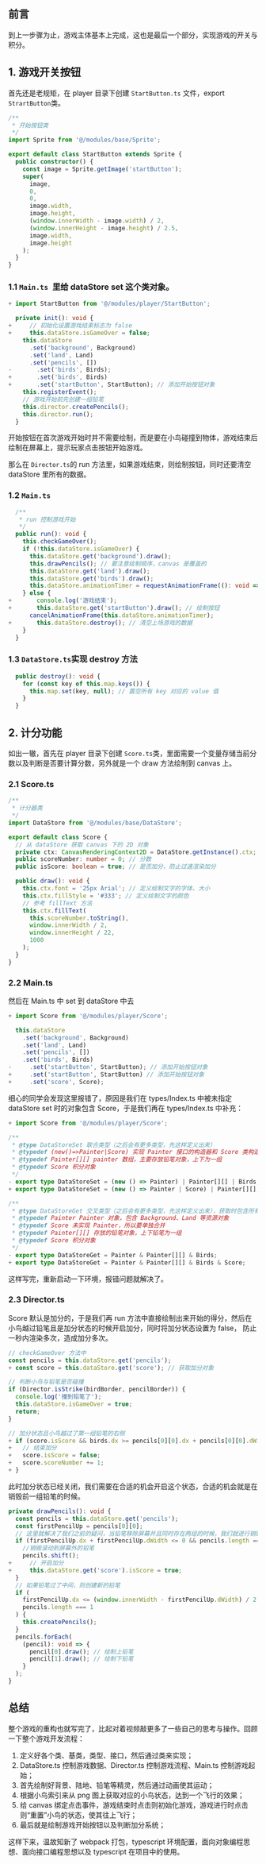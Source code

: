 ## 前言

到上一步骤为止，游戏主体基本上完成，这也是最后一个部分，实现游戏的开关与积分。

## 1. 游戏开关按钮

首先还是老规矩，在 player 目录下创建 `StartButton.ts` 文件，export `StrartButton`类。

```ts
/**
 * 开始按钮类
 */
import Sprite from '@/modules/base/Sprite';

export default class StartButton extends Sprite {
  public constructor() {
    const image = Sprite.getImage('startButton');
    super(
      image,
      0,
      0,
      image.width,
      image.height,
      (window.innerWidth - image.width) / 2,
      (window.innerHeight - image.height) / 2.5,
      image.width,
      image.height
    );
  }
}
```

###  1.1 `Main.ts `里给 dataStore set 这个类对象。

```ts
+ import StartButton from '@/modules/player/StartButton';

  private init(): void {
+     // 初始化设置游戏结束标志为 false
+     this.dataStore.isGameOver = false;
    this.dataStore
      .set('background', Background)
      .set('land', Land)
      .set('pencils', [])
-       .set('birds', Birds);
+       .set('birds', Birds)
+       .set('startButton', StartButton); // 添加开始按钮对象
    this.registerEvent();
    // 游戏开始前先创建一组铅笔
    this.director.createPencils();
    this.director.run();
  }
```

开始按钮在首次游戏开始时并不需要绘制，而是要在小鸟碰撞到物体，游戏结束后绘制在屏幕上，提示玩家点击按钮开始游戏。

那么在 `Director.ts`的 run 方法里，如果游戏结束，则绘制按钮，同时还要清空 dataStore 里所有的数据。

### 1.2 `Main.ts`

```ts
  /**
   * run 控制游戏开始
   */
  public run(): void {
    this.checkGameOver();
    if (!this.dataStore.isGameOver) {
      this.dataStore.get('background').draw();
      this.drawPencils(); // 要注意绘制顺序，canvas 是覆盖的
      this.dataStore.get('land').draw();
      this.dataStore.get('birds').draw();
      this.dataStore.animationTimer = requestAnimationFrame((): void => this.run());
    } else {
+       console.log('游戏结束');
+       this.dataStore.get('startButton').draw(); // 绘制按钮
      cancelAnimationFrame(this.dataStore.animationTimer);
+       this.dataStore.destroy(); // 清空上场游戏的数据
    }
  }
```

### 1.3 `DataStore.ts`实现 destroy 方法

```ts
  public destroy(): void {
    for (const key of this.map.keys()) {
      this.map.set(key, null); // 置空所有 key 对应的 value 值
    }
  }
```

## 2. 计分功能

如出一辙，首先在 player 目录下创建 `Score.ts`类，里面需要一个变量存储当前分数以及判断是否要计算分数，另外就是一个 draw 方法绘制到 canvas 上。

### 2.1 Score.ts

```ts
/**
 * 计分器类
 */
import DataStore from '@/modules/base/DataStore';

export default class Score {
  // 从 dataStore 获取 canvas 下的 2D 对象
  private ctx: CanvasRenderingContext2D = DataStore.getInstance().ctx;
  public scoreNumber: number = 0; // 分数
  public isScore: boolean = true; // 是否加分，防止过速渲染加分

  public draw(): void {
    this.ctx.font = '25px Arial'; // 定义绘制文字的字体、大小
    this.ctx.fillStyle = '#333'; // 定义绘制文字的颜色
    // 参考 fillText 方法
    this.ctx.fillText(
      this.scoreNumber.toString(),
      window.innerWidth / 2,
      window.innerHeight / 22,
      1000
    );
  }
}
```

### 2.2 Main.ts

然后在 Main.ts 中 set 到 dataStore 中去

```ts
+ import Score from '@/modules/player/Score';

  this.dataStore
    .set('background', Background)
    .set('land', Land)
    .set('pencils', [])
    .set('birds', Birds)
-     .set('startButton', StartButton); // 添加开始按钮对象
+     .set('startButton', StartButton) // 添加开始按钮对象
+     .set('score', Score);
```

细心的同学会发现这里报错了，原因是我们在 types/Index.ts 中被未指定 dataStore set 时的对象包含 Score，于是我们再在 types/Index.ts 中补充：

```ts
+ import Score from '@/modules/player/Score';

/**
 * @type DataStoreSet 联合类型（之后会有更多类型，先这样定义出来）
 * @typedef (new()=>Painter|Score) 实现 Painter 接口的构造器和 Score 类构造器
 * @typedef Painter[][] painter 数组，主要存放铅笔对象，上下为一组
 * @typedef Score 积分对象
 */
- export type DataStoreSet = (new () => Painter) | Painter[][] | Birds;
+ export type DataStoreSet = (new () => Painter | Score) | Painter[][];

/**
 * @type DataStoreGet 交叉类型（之后会有更多类型，先这样定义出来），获取时包含所有值的对象与方法
 * @typedef Painter Painter 对象，包含 Background、Land 等资源对象
 * @typedef Score 未实现 Painter，所以要单独合并
 * @typedef Painter[][] 存放的铅笔对象，上下铅笔为一组
 * @typedef Score 积分对象
 */
- export type DataStoreGet = Painter & Painter[][] & Birds;
+ export type DataStoreGet = Painter & Painter[][] & Birds & Score;
```

这样写完，重新启动一下环境，报错问题就解决了。

### 2.3 Director.ts

Score 默认是加分的，于是我们再 run 方法中直接绘制出来开始的得分，然后在小鸟越过铅笔且是加分状态的时候开启加分，同时将加分状态设置为 false， 防止一秒内渲染多次，造成加分多次。

```ts
// checkGameOver 方法中
const pencils = this.dataStore.get('pencils');
+ const score = this.dataStore.get('score'); // 获取加分对象

// 判断小鸟与铅笔是否碰撞
if (Director.isStrike(birdBorder, pencilBorder)) {
  console.log('撞到铅笔了');
  this.dataStore.isGameOver = true;
  return;
}

// 加分状态且小鸟越过了第一组铅笔的右侧
+ if (score.isScore && birds.dx >= pencils[0][0].dx + pencils[0][0].dWidth) {
+   // 结束加分
+   score.isScore = false;
+   score.scoreNumber += 1;
+ }
```

此时加分状态已经关闭，我们需要在合适的机会开启这个状态，合适的机会就是在销毁前一组铅笔的时候。

```ts
private drawPencils(): void {
  const pencils = this.dataStore.get('pencils');
  const firstPencilUp = pencils[0][0];
  // 这里就解决了我们之前的疑问，当铅笔移除屏幕并且同时存在两组的时候，我们就进行销毁
  if (firstPencilUp.dx + firstPencilUp.dWidth <= 0 && pencils.length === 2) {
    //销毁滚动到屏幕外的铅笔
    pencils.shift();
+     // 开启加分
+     this.dataStore.get('score').isScore = true;
  }
  // 如果铅笔过了中间，则创建新的铅笔
  if (
    firstPencilUp.dx <= (window.innerWidth - firstPencilUp.dWidth) / 2 &&
    pencils.length === 1
  ) {
    this.createPencils();
  }
  pencils.forEach(
    (pencil): void => {
      pencil[0].draw(); // 绘制上铅笔
      pencil[1].draw(); // 绘制下铅笔
    }
  );
}
```

## 总结

整个游戏的重构也就写完了，比起对着视频敲更多了一些自己的思考与操作。回顾一下整个游戏开发流程：

1. 定义好各个类、基类，类型、接口，然后通过类来实现；
2. DataStore.ts 控制游戏数据、Director.ts 控制游戏流程、Main.ts 控制游戏起始；
3. 首先绘制好背景、陆地、铅笔等精灵，然后通过动画使其运动；
4. 根据小鸟索引来从 png 图上获取对应的小鸟状态，达到一个飞行的效果；
5. 给 canvas 绑定点击事件，游戏结束时点击则初始化游戏，游戏进行时点击则“重置”小鸟的状态，使其往上飞行；
6. 最后就是绘制游戏开始按钮以及判断加分系统；

这样下来，温故知新了 webpack 打包，typescript 环境配置，面向对象编程思想、面向接口编程思想以及 typescript 在项目中的使用。